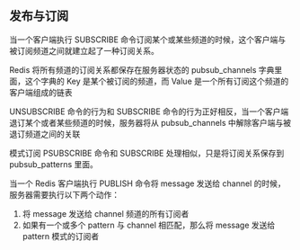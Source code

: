 ## 发布与订阅
当一个客户端执行 SUBSCRIBE 命令订阅某个或某些频道的时候，这个客户端与被订阅频道之间就建立起了一种订阅关系。

Redis 将所有频道的订阅关系都保存在服务器状态的 pubsub_channels 字典里面，这个字典的 Key 是某个被订阅的频道，而 Value 是一个所有订阅这个频道的客户端组成的链表

UNSUBSCRIBE 命令的行为和 SUBSCRIBE 命令的行为正好相反，当一个客户端退订某个或者某些频道的时候，服务器将从 pubsub_channels 中解除客户端与被退订频道之间的关联

模式订阅 PSUBSCRIBE 命令和 SUBSCRIBE 处理相似，只是将订阅关系保存到 pubsub_patterns 里面。

当一个 Redis 客户端执行 PUBLISH <channel> <message> 命令将 message 发送给 channel 的时候，服务器需要执行以下两个动作：
1. 将 message 发送给 channel 频道的所有订阅者
1. 如果有一个或多个 pattern 与 channel 相匹配，那么将 message 发送给 pattern 模式的订阅者
